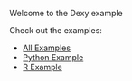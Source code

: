 Welcome to the Dexy example

Check out the examples:

* [All Examples](all-examples)
* [Python Example](py-example)
* [R Example](r-example)


